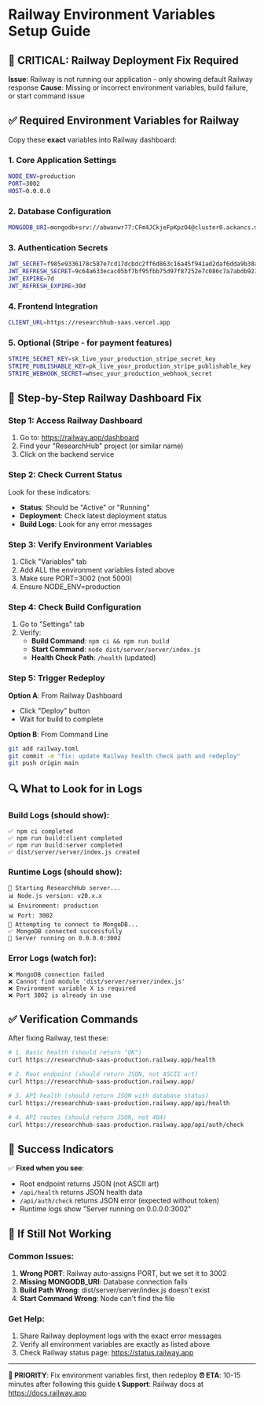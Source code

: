 # Railway Environment Variables Setup Guide

## 🚨 CRITICAL: Railway Deployment Fix Required

**Issue**: Railway is not running our application - only showing default Railway response
**Cause**: Missing or incorrect environment variables, build failure, or start command issue

## ✅ Required Environment Variables for Railway

Copy these **exact** variables into Railway dashboard:

### 1. Core Application Settings
```bash
NODE_ENV=production
PORT=3002
HOST=0.0.0.0
```

### 2. Database Configuration
```bash
MONGODB_URI=mongodb+srv://abwanwr77:CFm4JCkjeFpKpzO4@cluster0.ackancs.mongodb.net/?retryWrites=true&w=majority&appName=Cluster0
```

### 3. Authentication Secrets
```bash
JWT_SECRET=f985e9336178c587e7cd17dcbdc2ff6d863c16a45f941ad2daf6dda9b38a54ea5984515fba438420abade63aef243fe2090cd3a0aa19ce37a0f6c955ba11ef004
JWT_REFRESH_SECRET=9c64a633ecac05bf7bf95fbb75d97f87252e7c086c7a7abdb9231fb30362adecf599d5307861c380749166beb221a0e71182a4fa93e0a429513370980d43c79e03
JWT_EXPIRE=7d
JWT_REFRESH_EXPIRE=30d
```

### 4. Frontend Integration
```bash
CLIENT_URL=https://researchhub-saas.vercel.app
```

### 5. Optional (Stripe - for payment features)
```bash
STRIPE_SECRET_KEY=sk_live_your_production_stripe_secret_key
STRIPE_PUBLISHABLE_KEY=pk_live_your_production_stripe_publishable_key
STRIPE_WEBHOOK_SECRET=whsec_your_production_webhook_secret
```

## 🔧 Step-by-Step Railway Dashboard Fix

### Step 1: Access Railway Dashboard
1. Go to: https://railway.app/dashboard
2. Find your "ResearchHub" project (or similar name)
3. Click on the backend service

### Step 2: Check Current Status
Look for these indicators:
- **Status**: Should be "Active" or "Running"
- **Deployment**: Check latest deployment status
- **Build Logs**: Look for any error messages

### Step 3: Verify Environment Variables
1. Click "Variables" tab
2. Add ALL the environment variables listed above
3. Make sure PORT=3002 (not 5000)
4. Ensure NODE_ENV=production

### Step 4: Check Build Configuration
1. Go to "Settings" tab
2. Verify:
   - **Build Command**: `npm ci && npm run build`
   - **Start Command**: `node dist/server/server/index.js`
   - **Health Check Path**: `/health` (updated)

### Step 5: Trigger Redeploy
**Option A**: From Railway Dashboard
- Click "Deploy" button
- Wait for build to complete

**Option B**: From Command Line
```bash
git add railway.toml
git commit -m "fix: update Railway health check path and redeploy"
git push origin main
```

## 🔍 What to Look for in Logs

### Build Logs (should show):
```
✅ npm ci completed
✅ npm run build:client completed  
✅ npm run build:server completed
✅ dist/server/server/index.js created
```

### Runtime Logs (should show):
```
🚀 Starting ResearchHub server...
📊 Node.js version: v20.x.x
📊 Environment: production
📊 Port: 3002
🔌 Attempting to connect to MongoDB...
✅ MongoDB connected successfully
🚀 Server running on 0.0.0.0:3002
```

### Error Logs (watch for):
```
❌ MongoDB connection failed
❌ Cannot find module 'dist/server/server/index.js'
❌ Environment variable X is required
❌ Port 3002 is already in use
```

## ✅ Verification Commands

After fixing Railway, test these:

```bash
# 1. Basic health (should return "OK")
curl https://researchhub-saas-production.railway.app/health

# 2. Root endpoint (should return JSON, not ASCII art)
curl https://researchhub-saas-production.railway.app/

# 3. API health (should return JSON with database status)
curl https://researchhub-saas-production.railway.app/api/health

# 4. API routes (should return JSON, not 404)
curl https://researchhub-saas-production.railway.app/api/auth/check
```

## 🎯 Success Indicators

✅ **Fixed when you see**:
- Root endpoint returns JSON (not ASCII art)
- `/api/health` returns JSON health data
- `/api/auth/check` returns JSON error (expected without token)
- Runtime logs show "Server running on 0.0.0.0:3002"

## 🚨 If Still Not Working

### Common Issues:
1. **Wrong PORT**: Railway auto-assigns PORT, but we set it to 3002
2. **Missing MONGODB_URI**: Database connection fails
3. **Build Path Wrong**: dist/server/server/index.js doesn't exist
4. **Start Command Wrong**: Node can't find the file

### Get Help:
1. Share Railway deployment logs with the exact error messages
2. Verify all environment variables are exactly as listed above
3. Check Railway status page: https://status.railway.app

---

**🎯 PRIORITY**: Fix environment variables first, then redeploy
**⏰ ETA**: 10-15 minutes after following this guide
**📞 Support**: Railway docs at https://docs.railway.app
